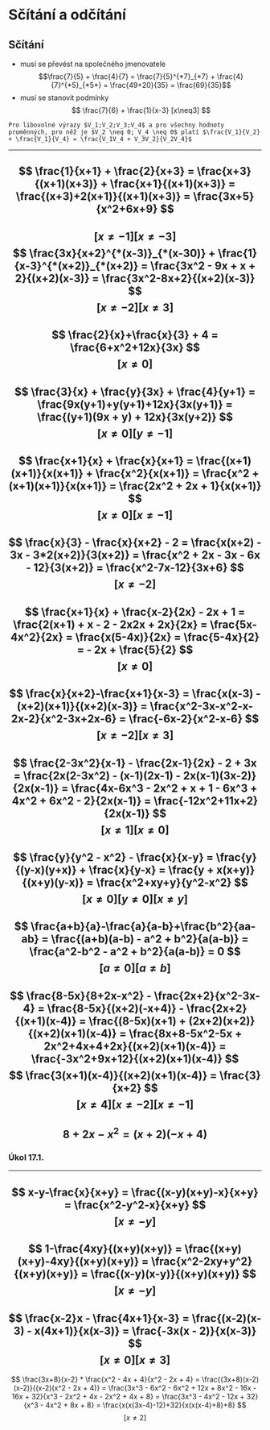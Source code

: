 # Sčítání a odčítání
## Sčítání
- musí se převést na společného jmenovatele
$$\frac{7}{5} + \frac{4}{7} = \frac{7}{5}^{*7}_{*7} + \frac{4}{7}^{*5}_{*5*} = \frac{49+20}{35} = \frac{69}{35}$$
- musí se stanovit podmínky
$$
\frac{7}{6} + \frac{1}{x-3}  [x\neq3]
$$

```ad-sentence
Pro libovolné výrazy $V_1;V_2;V_3;V_4$ a pro všechny hodnoty proměnných, pro něž je $V_2 \neq 0; V_4 \neq 0$ platí $\frac{V_1}{V_2} + \frac{V_1}{V_4} = \frac{V_1V_4 + V_3V_2}{V_2V_4}$
```
---
$$
\frac{1}{x+1} + \frac{2}{x+3} = \frac{x+3}{(x+1)(x+3)} + \frac{x+1}{(x+1)(x+3)} = \frac{(x+3)+2(x+1)}{(x+1)(x+3)} = \frac{3x+5}{x^2+6x+9}
$$
---
$$
[x\neq-1] [x\neq-3]
$$
$$
\frac{3x}{x+2}^{*(x-3)}_{*(x-30)} + \frac{1}{x-3}^{*(x+2)}_{*(x+2)} = \frac{3x^2 - 9x + x + 2}{(x+2)(x-3)} = \frac{3x^2-8x+2}{(x+2)(x-3)}
$$
$$
[x\neq-2][x\neq3]
$$
---
$$
\frac{2}{x}+\frac{x}{3} + 4 = \frac{6+x^2+12x}{3x}
$$
$$
[x\neq0]
$$
---
$$
\frac{3}{x} + \frac{y}{3x} + \frac{4}{y+1} = \frac{9x(y+1)+y(y+1)+12x}{3x(y+1)} = \frac{(y+1)(9x + y) + 12x}{3x(y+2)}
$$
$$
[x\neq0][y\neq-1]
$$
---
$$
\frac{x+1}{x} + \frac{x}{x+1} = \frac{(x+1)(x+1)}{x(x+1)} + \frac{x^2}{x(x+1)} = \frac{x^2 + (x+1)(x+1)}{x(x+1)} = \frac{2x^2 + 2x + 1}{x(x+1)}
$$
$$
[x\neq0] [x\neq-1]
$$
---
$$
\frac{x}{3} - \frac{x}{x+2} - 2 = \frac{x(x+2) - 3x - 3*2(x+2)}{3(x+2)} = \frac{x^2 + 2x - 3x - 6x - 12}{3(x+2)} = \frac{x^2-7x-12}{3x+6}
$$
$$
[x\neq-2]
$$
---
$$
\frac{x+1}{x} + \frac{x-2}{2x} - 2x + 1 = \frac{2(x+1) + x - 2 - 2x2x + 2x}{2x} = \frac{5x-4x^2}{2x} = \frac{x(5-4x)}{2x} = \frac{5-4x}{2} = - 2x + \frac{5}{2}
$$
$$
[x\neq0]
$$
---
$$
\frac{x}{x+2}-\frac{x+1}{x-3} = \frac{x(x-3) - (x+2)(x+1)}{(x+2)(x-3)} = \frac{x^2-3x-x^2-x-2x-2}{x^2-3x+2x-6} = \frac{-6x-2}{x^2-x-6}
$$
$$
[x\neq-2] [x\neq3]
$$
---
$$
\frac{2-3x^2}{x-1} - \frac{2x-1}{2x} - 2 + 3x = \frac{2x(2-3x^2) - (x-1)(2x-1) - 2x(x-1)(3x-2)}{2x(x-1)} = \frac{4x-6x^3 - 2x^2 + x + 1 - 6x^3 + 4x^2 + 6x^2 - 2}{2x(x-1)} = \frac{-12x^2+11x+2}{2x(x-1)}
$$
$$
[x\neq1][x\neq0]
$$
---
$$
\frac{y}{y^2 - x^2} - \frac{x}{x-y} = \frac{y}{(y-x)(y+x)} + \frac{x}{y-x} = \frac{y + x(x+y)}{(x+y)(y-x)} = \frac{x^2+xy+y}{y^2-x^2}
$$
$$
[x\neq0][y\neq0][x\neq y]
$$
---
$$
\frac{a+b}{a}-\frac{a}{a-b}+\frac{b^2}{aa-ab} = \frac{(a+b)(a-b) - a^2 + b^2}{a(a-b)} = \frac{a^2-b^2 - a^2 + b^2}{a(a-b)} = 0
$$
$$
[a\neq0][a\neq b]
$$
---
$$
\frac{8-5x}{8+2x-x^2} - \frac{2x+2}{x^2-3x-4} = \frac{8-5x}{(x+2)(-x+4)} - \frac{2x+2}{(x+1)(x-4)} = \frac{(8-5x)(x+1) + (2x+2)(x+2)}{(x+2)(x+1)(x-4)} = \frac{8x+8-5x^2-5x + 2x^2+4x+4+2x}{(x+2)(x+1)(x-4)} = \frac{-3x^2+9x+12}{(x+2)(x+1)(x-4)}
$$
$$
\frac{3(x+1)(x-4)}{(x+2)(x+1)(x-4)} = \frac{3}{x+2}
$$
$$
[x\neq4][x\neq-2][x\neq-1]
$$
---
$$
8+2x-x^2 = (x+2)(-x+4)
$$
---
### Úkol 17.1.
---
$$
x-y-\frac{x}{x+y} = \frac{(x-y)(x+y)-x}{x+y} = \frac{x^2-y^2-x}{x+y}
$$
$$
[x\neq-y]
$$
---
$$
1-\frac{4xy}{(x+y)(x+y)} = \frac{(x+y)(x+y)-4xy}{(x+y)(x+y)} = \frac{x^2-2xy+y^2}{(x+y)(x+y)} = \frac{(x-y)(x-y)}{(x+y)(x+y)}
$$
$$
[x\neq-y]
$$
---
$$
\frac{x-2}x - \frac{4x+1}{x-3} = \frac{(x-2)(x-3) - x(4x+1)}{x(x-3)} = \frac{-3x(x - 2)}{x(x-3)}
$$
$$
[x\neq0] [x\neq3]
$$
---
$$
\frac{3x+8}{x-2} * \frac{x^2 - 4x + 4}{x^2 - 2x + 4} = \frac{(3x+8)(x-2)(x-2)}{(x-2)(x^2 - 2x + 4)} = \frac{3x^3 - 6x^2 - 6x^2 + 12x + 8x^2 - 16x - 16x + 32}{x^3 - 2x^2 + 4x - 2x^2 + 4x + 8} = \frac{3x^3 - 4x^2 - 12x + 32}{x^3 - 4x^2 + 8x + 8} = \frac{x(x(3x-4)-12)+32}{x(x(x-4)+8)+8}
$$
$$
[x\neq2] 
$$